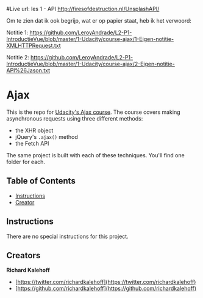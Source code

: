 #Live url: les 1 - API
http://firesofdestruction.nl/UnsplashAPI/


Om te zien dat ik ook begrijp, wat er op papier staat, heb ik het verwoord:

Notitie 1: https://github.com/LeroyAndrade/L2-P1-IntroductieVue/blob/master/1-Udacity/course-ajax/1-Eigen-notitie-XMLHTTPRequest.txt

Notitie 2: https://github.com/LeroyAndrade/L2-P1-IntroductieVue/blob/master/1-Udacity/course-ajax/2-Eigen-notitie-API%26Jason.txt


# Ajax

This is the repo for [Udacity's Ajax course](). The course covers making asynchronous requests using three different methods:

* the XHR object
* jQuery's `.ajax()` method
* the Fetch API

The same project is built with each of these techniques. You'll find one folder for each.

## Table of Contents

* [Instructions](#instructions)
* [Creator](#creators)

## Instructions

There are no special instructions for this project.

## Creators

**Richard Kalehoff**

* [https://twitter.com/richardkalehoff](https://twitter.com/richardkalehoff)
* [https://github.com/richardkalehoff](https://github.com/richardkalehoff)

